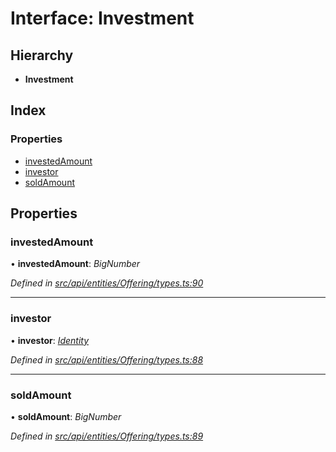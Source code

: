 # Interface: Investment

## Hierarchy

* **Investment**

## Index

### Properties

* [investedAmount](investment.md#investedamount)
* [investor](investment.md#investor)
* [soldAmount](investment.md#soldamount)

## Properties

###  investedAmount

• **investedAmount**: *BigNumber*

*Defined in [src/api/entities/Offering/types.ts:90](https://github.com/PolymathNetwork/polymesh-sdk/blob/38ee8078/src/api/entities/Offering/types.ts#L90)*

___

###  investor

• **investor**: *[Identity](../classes/identity.md)*

*Defined in [src/api/entities/Offering/types.ts:88](https://github.com/PolymathNetwork/polymesh-sdk/blob/38ee8078/src/api/entities/Offering/types.ts#L88)*

___

###  soldAmount

• **soldAmount**: *BigNumber*

*Defined in [src/api/entities/Offering/types.ts:89](https://github.com/PolymathNetwork/polymesh-sdk/blob/38ee8078/src/api/entities/Offering/types.ts#L89)*
